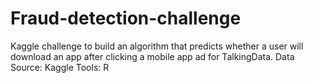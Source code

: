 # Fraud-detection-challenge
Kaggle challenge to build an algorithm that predicts whether a user will download an app after clicking a mobile app ad for TalkingData. Data Source: Kaggle Tools: R
